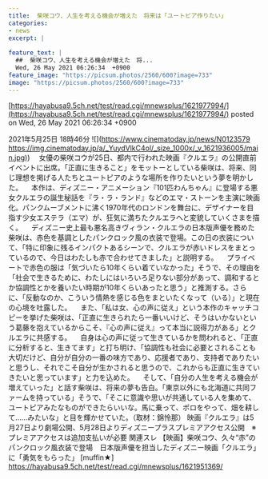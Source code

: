 ```yaml
---
title:  柴咲コウ、人生を考える機会が増えた　将来は「ユートピア作りたい」  
categories:
- news
excerpt: |
  
feature_text: |
  ##  柴咲コウ、人生を考える機会が増えた　将...
  Wed, 26 May 2021 06:26:34  +0900
feature_image: "https://picsum.photos/2560/600?image=733"
image: "https://picsum.photos/2560/600?image=733"
---
```


[https://hayabusa9.5ch.net/test/read.cgi/mnewsplus/1621977994/](https://hayabusa9.5ch.net/test/read.cgi/mnewsplus/1621977994/)
posted on Wed, 26 May 2021 06:26:34  +0900

<!--more-->

2021年5月25日 18時46分 ![](https://www.cinematoday.jp/news/N0123579 [https://img.cinematoday.jp/a/_YuydVlkC4ol/_size_1000x/_v_1621936005/main.jpg)](https://img.cinematoday.jp/a/_YuydVlkC4ol/_size_1000x/_v_1621936005/main.jpg)) 　女優の柴咲コウが25日、都内で行われた映画『クルエラ』の公開直前イベントに出席。「正直に生きること」をモットーとしている柴咲は、将来、同じ理想を掲げる人たちとユートピアのような場所を作りたいという夢を明かした。 　本作は、ディズニー・アニメーション『101匹わんちゃん』に登場する悪女クルエラの誕生秘話を『ラ・ラ・ランド』などのエマ・ストーンを主演に映画化。パンクムーブメントに沸く1970年代のロンドンを舞台に、デザイナーを目指す少女エステラ（エマ）が、狂気に満ちたクルエラへと変貌していくさまを描く。 　ディズニー史上最も悪名高きヴィラン・クルエラの日本版声優を務めた柴咲は、赤色を基調としたパンクロック風の衣装で登場。この日の衣装について、「特に印象に残るインパクトあるシーンで、クルエラが赤いドレスをまとっているので、今日はわたしも赤で合わせてきました」と説明する。 　プライベートで赤色の服は「気づいたら10年くらい着ていなかった」そうで、その理由を「社会で生きるために、わたしにはいろいろ足りない部分があって、調和するとか協調性とかを養いたい時期が10年くらいあったと思う」と推測する。さらに、「反動なのか、こういう情熱を感じる色をまといたくなって（いる）」と現在の心境を吐露した。 　また、「私は女、心の声に従え」という本作のキャッチコピーを挙げた柴咲は、「正直に生きられたら一番いいけど、そうはいかないという葛藤を抱えているからこそ、『心の声に従え』って本当に説得力がある」とクルエラに共感する。 　自身は心の声に従って生きているかを問われると、「正直に分析すると、生きてます」と打ち明け、「協調性も社会に必要とされることも大切だけど、自分が自分の一番の味方であり、応援者であり、支持者でありたいと思うし、それでこそ自分が生かされると思うので、これからも正直に生きていきたいと思っています」と力を込めた。 　そして、「自分の人生を考える機会が増えていった」と話す柴咲は、将来の夢も告白。「東京以外にも北海道に共同ファームを持っている」そうで、「そこに意識や思いが共通している人を集めて、ユートピアみたなものができたらいいな。馬に乗って、ポロをやって、畑を耕して……みたいな」と目を輝かせていた。（取材：錦怜那） 映画『クルエラ』は5月27日より劇場公開、5月28日よりディズニープラスプレミアアクセス公開　※プレミアアクセスは追加支払いが必要 関連スレ 【映画】柴咲コウ、久々“赤”のパンクロック風衣装で登場　日本版声優を担当したディズニー映画「クルエラ」に「勇気をもらった」 [muffin★] https://hayabusa9.5ch.net/test/read.cgi/mnewsplus/1621951369/
